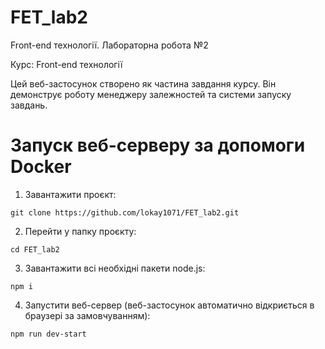 # FET_lab2
Front-end технології. Лабораторна робота №2

Курс: Front-end технології

Цей веб-застосунок створено як частина завдання курсу. Він демонструє роботу менеджеру залежностей та системи запуску завдань.

# Запуск веб-серверу за допомоги Docker
1. Завантажити проєкт:
```
git clone https://github.com/lokay1071/FET_lab2.git
```

2. Перейти у папку проєкту:
```
cd FET_lab2
```

3. Завантажити всі необхідні пакети node.js:
```
npm i
```

4. Запустити веб-сервер (веб-застосунок автоматично відкриється в браузері за замовчуванням):
```
npm run dev-start
```

